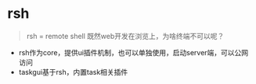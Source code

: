 # rsh

> rsh = remote shell 既然web开发在浏览上，为啥终端不可以呢？

- rsh作为core，提供ui插件机制，也可以单独使用，启动server端，可以公网访问
- taskgui基于rsh，内置task相关插件



